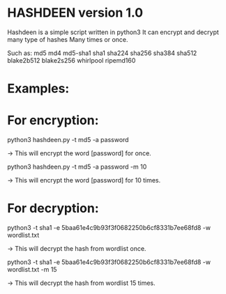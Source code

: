 # HASHDEEN version 1.0

Hashdeen is a simple script written in python3
It can encrypt and decrypt many type of hashes
Many times or once.

Such as: md5 md4 md5-sha1 sha1 sha224 sha256 
sha384 sha512 blake2b512 blake2s256 whirlpool 
ripemd160

# Examples:

# For encryption:

python3 hashdeen.py -t md5 -a password

-> This will encrypt the word [password] for once.

python3 hashdeen.py -t md5 -a password -m 10

-> This will encrypt the word [password] for 10 times.

# For decryption:

python3 -t sha1 -e 5baa61e4c9b93f3f0682250b6cf8331b7ee68fd8 -w wordlist.txt

-> This will decrypt the hash from wordlist once.

python3 -t sha1 -e 5baa61e4c9b93f3f0682250b6cf8331b7ee68fd8 -w wordlist.txt -m 15

-> This will decrypt the hash from wordlist 15 times.


